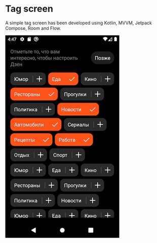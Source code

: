 # Tag screen
A simple tag screen has been developed using Kotlin, MVVM, Jetpack Compose, Room and Flow.

![Screenshot](tags_screen.png)
